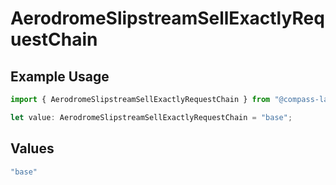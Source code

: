 # AerodromeSlipstreamSellExactlyRequestChain

## Example Usage

```typescript
import { AerodromeSlipstreamSellExactlyRequestChain } from "@compass-labs/api-sdk/models/components";

let value: AerodromeSlipstreamSellExactlyRequestChain = "base";
```

## Values

```typescript
"base"
```
